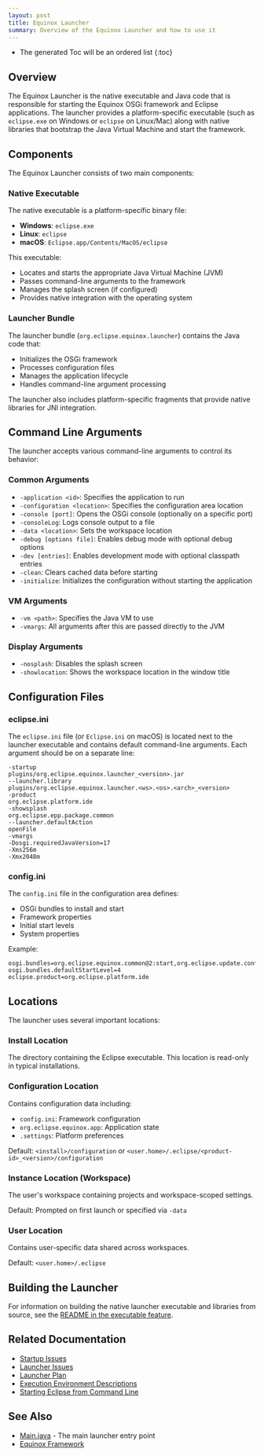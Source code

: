 ```yaml
---
layout: post
title: Equinox Launcher
summary: Overview of the Equinox Launcher and how to use it
---
```


* The generated Toc will be an ordered list
{:toc}

## Overview

The Equinox Launcher is the native executable and Java code that is responsible for starting the Equinox OSGi framework and Eclipse applications. The launcher provides a platform-specific executable (such as `eclipse.exe` on Windows or `eclipse` on Linux/Mac) along with native libraries that bootstrap the Java Virtual Machine and start the framework.

## Components

The Equinox Launcher consists of two main components:

### Native Executable

The native executable is a platform-specific binary file:
- **Windows**: `eclipse.exe`
- **Linux**: `eclipse`
- **macOS**: `Eclipse.app/Contents/MacOS/eclipse`

This executable:
- Locates and starts the appropriate Java Virtual Machine (JVM)
- Passes command-line arguments to the framework
- Manages the splash screen (if configured)
- Provides native integration with the operating system

### Launcher Bundle

The launcher bundle (`org.eclipse.equinox.launcher`) contains the Java code that:
- Initializes the OSGi framework
- Processes configuration files
- Manages the application lifecycle
- Handles command-line argument processing

The launcher also includes platform-specific fragments that provide native libraries for JNI integration.

## Command Line Arguments

The launcher accepts various command-line arguments to control its behavior:

### Common Arguments

- `-application <id>`: Specifies the application to run
- `-configuration <location>`: Specifies the configuration area location
- `-console [port]`: Opens the OSGi console (optionally on a specific port)
- `-consoleLog`: Logs console output to a file
- `-data <location>`: Sets the workspace location
- `-debug [options file]`: Enables debug mode with optional debug options
- `-dev [entries]`: Enables development mode with optional classpath entries
- `-clean`: Clears cached data before starting
- `-initialize`: Initializes the configuration without starting the application

### VM Arguments

- `-vm <path>`: Specifies the Java VM to use
- `-vmargs`: All arguments after this are passed directly to the JVM

### Display Arguments

- `-nosplash`: Disables the splash screen
- `-showlocation`: Shows the workspace location in the window title

## Configuration Files

### eclipse.ini

The `eclipse.ini` file (or `Eclipse.ini` on macOS) is located next to the launcher executable and contains default command-line arguments. Each argument should be on a separate line:

```
-startup
plugins/org.eclipse.equinox.launcher_<version>.jar
--launcher.library
plugins/org.eclipse.equinox.launcher.<ws>.<os>.<arch>_<version>
-product
org.eclipse.platform.ide
-showsplash
org.eclipse.epp.package.common
--launcher.defaultAction
openFile
-vmargs
-Dosgi.requiredJavaVersion=17
-Xms256m
-Xmx2048m
```

### config.ini

The `config.ini` file in the configuration area defines:
- OSGi bundles to install and start
- Framework properties
- Initial start levels
- System properties

Example:
```
osgi.bundles=org.eclipse.equinox.common@2:start,org.eclipse.update.configurator@3:start
osgi.bundles.defaultStartLevel=4
eclipse.product=org.eclipse.platform.ide
```

## Locations

The launcher uses several important locations:

### Install Location
The directory containing the Eclipse executable. This location is read-only in typical installations.

### Configuration Location
Contains configuration data including:
- `config.ini`: Framework configuration
- `org.eclipse.equinox.app`: Application state
- `.settings`: Platform preferences

Default: `<install>/configuration` or `<user.home>/.eclipse/<product-id>_<version>/configuration`

### Instance Location (Workspace)
The user's workspace containing projects and workspace-scoped settings.

Default: Prompted on first launch or specified via `-data`

### User Location
Contains user-specific data shared across workspaces.

Default: `<user.home>/.eclipse`

## Building the Launcher

For information on building the native launcher executable and libraries from source, see the [README in the executable feature](https://github.com/eclipse-equinox/equinox/tree/master/features/org.eclipse.equinox.executable.feature).

## Related Documentation

- [Startup Issues](startup_issues.html)
- [Launcher Issues](launcher_issues.html)
- [Launcher Plan](launcher_plan.html)
- [Execution Environment Descriptions](execution_environment_descriptions.html)
- [Starting Eclipse from Command Line](starting_eclipse_commandline.html)

## See Also

- [Main.java](https://github.com/eclipse-equinox/equinox/tree/master/bundles/org.eclipse.equinox.launcher/src/org/eclipse/equinox/launcher/Main.java) - The main launcher entry point
- [Equinox Framework](https://www.eclipse.org/equinox/)
